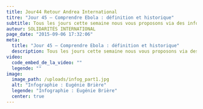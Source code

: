 ```yaml
---
title: Jour44 Retour Andrea International
titre: "Jour 45 – Comprendre Ebola : définition et historique"
subtitle: Tous les jours cette semaine nous vous proposons via des infographies de mieux comprendre le virus Ebola...
auteur: SOLIDARITÉS INTERNATIONAL
page_date: "2015-09-06 17:32:06"
meta:
  title: "Jour 45 – Comprendre Ebola : définition et historique"
  description: Tous les jours cette semaine nous vous proposons via des infographies de mieux comprendre le virus Ebola...
video:
  code_embed_de_la_video: ""
  legende: ""
image:
  image_path: /uploads/infog_part1.jpg
  alt: "Infographie : Eugénie Brière"
  legende: "Infographie : Eugénie Brière"
  center: true
---
```

